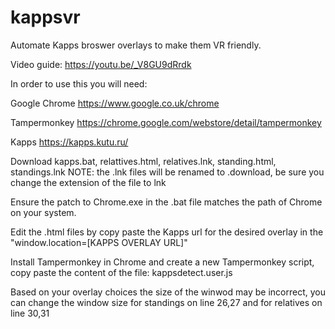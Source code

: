 # kappsvr
Automate Kapps broswer overlays to make them VR friendly.

Video guide:
https://youtu.be/_V8GU9dRrdk

In order to use this you will need:

Google Chrome
https://www.google.co.uk/chrome

Tampermonkey
https://chrome.google.com/webstore/detail/tampermonkey

Kapps
https://kapps.kutu.ru/

Download kapps.bat, relattives.html, relatives.lnk, standing.html, standings.lnk
NOTE: the .lnk files will be renamed to .download, be sure you change the extension of the file to lnk

Ensure the patch to Chrome.exe in the .bat file matches the path of Chrome on your system.

Edit the .html files by copy paste the Kapps url for the desired overlay in the "window.location=[KAPPS OVERLAY URL]"

Install Tampermonkey in Chrome and create a new Tampermonkey script, copy paste the content of the file: kappsdetect.user.js

Based on your overlay choices the size of the winwod may be incorrect, you can change the window size for standings on line 26,27 and for relatives on line 30,31
